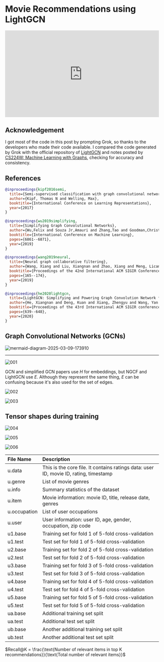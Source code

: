 # Movie Recommendations using LightGCN

<head>
  <link rel="stylesheet" href="https://cdn.jsdelivr.net/npm/katex@0.16.8/dist/katex.min.css">
  <script src="https://cdn.jsdelivr.net/npm/katex@0.16.8/dist/katex.min.js"></script>
  <script src="https://cdn.jsdelivr.net/npm/katex@0.16.8/dist/contrib/auto-render.min.js"></script>
</head>

<div style="position: relative; padding-bottom: 56.25%; height: 0; overflow: hidden;">
  <iframe style="position: absolute; top: 0; left: 0; width: 100%; height: 100%;" src="https://www.youtube.com/embed/G6c6zk0RhRM" frameborder="0" allowfullscreen></iframe>
</div>

## Acknowledgement

I got most of the code in this post by prompting Grok, so thanks to the developers who made their code available. I compared the code generated by Grok with the official repository of [LightGCN](https://github.com/gusye1234/LightGCN-PyTorch/tree/master) and notes posted by [CS224W: Machine Learning with Graphs](http://cs224w.Stanford.edu), checking for accuracy and consistency.

## References

```bibtex
@inproceedings{kipf2016semi,
  title={Semi-supervised classification with graph convolutional networks},
  author={Kipf, Thomas N and Welling, Max},
  booktitle={International Conference on Learning Representations},
  year={2017}
}
```
```bibtex
@inproceedings{wu2019simplifying,
  title={Simplifying Graph Convolutional Networks},
  author={Wu,Felix and Souza Jr,Amauri and Zhang,Tao and Goodman,Christopher and Meek,Christopher},
  booktitle={International Conference on Machine Learning},
  pages={6861--6871},
  year={2019}
}
```
```bibtex
@inproceedings{wang2019neural,
  title={Neural graph collaborative filtering},
  author={Wang, Xiang and Liu, Xiangnan and Zhao, Xiang and Meng, Lican and Chen, Weinan and Zhang, Min and Xie, Yue and Li, Shaoping},
  booktitle={Proceedings of the 42nd International ACM SIGIR Conference on Research and Development in Information Retrieval},
  pages={165--174},
  year={2019}
}
```
```bibtex
@inproceedings{he2020lightgcn,
  title={LightGCN: Simplifying and Powering Graph Convolution Network for Recommendation},
  author={He, Xiangnan and Deng, Kuan and Xiang, Zhengyu and Wang, Yan and Liu, Yongdong and Chua, Tat-Seng},
  booktitle={Proceedings of the 43rd International ACM SIGIR conference on research and development in Information Retrieval},
  pages={639--648},
  year={2020}
}
```

## Graph Convolutional Networks (GCNs)

![mermaid-diagram-2025-03-09-173910](https://github.com/user-attachments/assets/7f6f1993-1cfb-496a-b02a-2a9cde4af295)

---

![001](https://github.com/user-attachments/assets/af9feeb2-b061-4905-8314-5749a53a2a81)

GCN and simplified GCN papers use $H$ for embeddings, but NGCF and LightGCN use $E$. Although they represent the same thing, $E$ can be confusing because it's also used for the set of edges.

![002](https://github.com/user-attachments/assets/e6b8ac00-0fa8-44e9-926d-be19fb454424)

![003](https://github.com/user-attachments/assets/cde89b51-e98b-4003-bcbc-2bdfb2e3d69e)

## Tensor shapes during training

![004](https://github.com/user-attachments/assets/57930b5f-7c6c-4189-9593-52e4f10930f8)

![005](https://github.com/user-attachments/assets/9d0dc691-3361-4019-a013-238235c81a2a)

![006](https://github.com/user-attachments/assets/ebffe2d2-c2ed-4f5e-b5a6-d31c39607b84)

| File Name    | Description                                           |
| :--- | :---- | 
| u.data       | This is the core file. It contains ratings data: user ID, movie ID, rating, timestamp    |
| u.genre      | List of movie genres                                  |
| u.info       | Summary statistics of the dataset                     |
| u.item       | Movie information: movie ID, title, release date, genres |
| u.occupation | List of user occupations                              |
| u.user       | User information: user ID, age, gender, occupation, zip code |
| u1.base      | Training set for fold 1 of 5-fold cross-validation    |
| u1.test      | Test set for fold 1 of 5-fold cross-validation        |
| u2.base      | Training set for fold 2 of 5-fold cross-validation    |
| u2.test      | Test set for fold 2 of 5-fold cross-validation        |
| u3.base      | Training set for fold 3 of 5-fold cross-validation    |
| u3.test      | Test set for fold 3 of 5-fold cross-validation        |
| u4.base      | Training set for fold 4 of 5-fold cross-validation    |
| u4.test      | Test set for fold 4 of 5-fold cross-validation        |
| u5.base      | Training set for fold 5 of 5-fold cross-validation    |
| u5.test      | Test set for fold 5 of 5-fold cross-validation        |
| ua.base      | Additional training set split                         |
| ua.test      | Additional test set split                             |
| ub.base      | Another additional training set split                 |
| ub.test      | Another additional test set split                     |


$Recall@K = \frac{\text{Number of relevant items in top K recommendations}}{\text{Total number of relevant items}}$

<script>
  document.addEventListener("DOMContentLoaded", function() {
    renderMathInElement(document.body, {
      delimiters: [
        {left: '$$', right: '$$', display: true}, // Display math (e.g., equations on their own line)
        {left: '$', right: '$', display: false},  // Inline math (e.g., within a sentence)
        {left: '\\(', right: '\\)', display: false}, // Another way to write inline math
        {left: '\\[', right: '\\]', display: true}   // Another way to write display math
      ]
    });
  });
</script>
